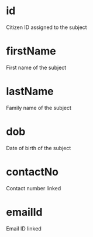 # id

Citizen ID assigned to the subject

# firstName

First name of the subject

# lastName

Family name of the subject

# dob

Date of birth of the subject

# contactNo

Contact number linked

# emailId

Email ID linked
